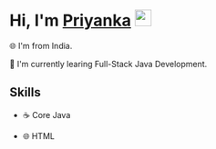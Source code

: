 # Hi, I'm [Priyanka](https://priyankadash.bio.link/)  <img src="https://github.com/TheDudeThatCode/TheDudeThatCode/raw/master/Assets/Hi.gif" width="29">  
🌐 I'm from India.

🌱 I'm currently learing Full-Stack Java Development.

## Skills</h4>
- ☕ Core Java

- 🌐 HTML
